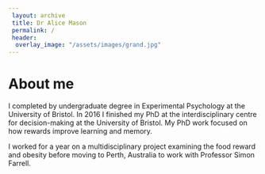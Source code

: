 ```yaml
---
 layout: archive
 title: Dr Alice Mason
 permalink: /
 header:
  overlay_image: "/assets/images/grand.jpg"
---
```


# About me
I completed by undergraduate degree in Experimental Psychology at the University of Bristol.
In 2016 I finished my PhD at the interdisciplinary centre for decision-making at the University of Bristol.
My PhD work focused on how rewards improve learning and memory.

I worked for a year on a multidisciplinary project examining the food reward and obesity before
moving to Perth, Australia to work with Professor Simon Farrell.

